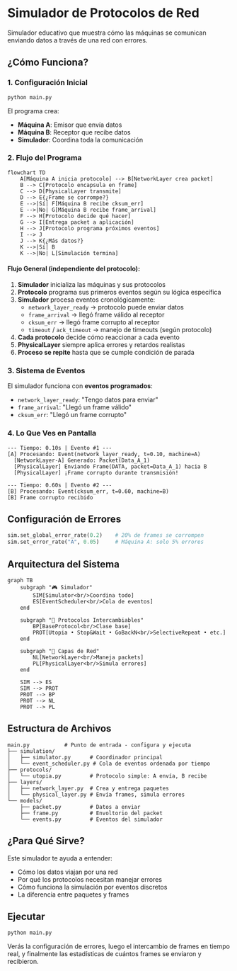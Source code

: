 # Simulador de Protocolos de Red

Simulador educativo que muestra cómo las máquinas se comunican enviando datos a través de una red con errores.

## ¿Cómo Funciona?

### 1. Configuración Inicial
```python
python main.py
```

El programa crea:
- **Máquina A**: Emisor que envía datos
- **Máquina B**: Receptor que recibe datos
- **Simulador**: Coordina toda la comunicación

### 2. Flujo del Programa

```mermaid
flowchart TD
    A[Máquina A inicia protocolo] --> B[NetworkLayer crea packet]
    B --> C[Protocolo encapsula en frame]
    C --> D[PhysicalLayer transmite]
    D --> E{¿Frame se corrompe?}
    E -->|Sí| F[Máquina B recibe cksum_err]
    E -->|No| G[Máquina B recibe frame_arrival]
    F --> H[Protocolo decide qué hacer]
    G --> I[Entrega packet a aplicación]
    H --> J[Protocolo programa próximos eventos]
    I --> J
    J --> K{¿Más datos?}
    K -->|Sí| B
    K -->|No| L[Simulación termina]
```

#### Flujo General (independiente del protocolo):
1. **Simulador** inicializa las máquinas y sus protocolos
2. **Protocolo** programa sus primeros eventos según su lógica específica
3. **Simulador** procesa eventos cronológicamente:
   - `network_layer_ready` → protocolo puede enviar datos
   - `frame_arrival` → llegó frame válido al receptor
   - `cksum_err` → llegó frame corrupto al receptor
   - `timeout` / `ack_timeout` → manejo de timeouts (según protocolo)
4. **Cada protocolo** decide cómo reaccionar a cada evento
5. **PhysicalLayer** siempre aplica errores y retardos realistas
6. **Proceso se repite** hasta que se cumple condición de parada

### 3. Sistema de Eventos

El simulador funciona con **eventos programados**:
- `network_layer_ready`: "Tengo datos para enviar"
- `frame_arrival`: "Llegó un frame válido"
- `cksum_err`: "Llegó un frame corrupto"

### 4. Lo Que Ves en Pantalla

```
--- Tiempo: 0.10s | Evento #1 ---
[A] Procesando: Event(network_layer_ready, t=0.10, machine=A)
  [NetworkLayer-A] Generado: Packet(Data_A_1)
  [PhysicalLayer] Enviando Frame(DATA, packet=Data_A_1) hacia B
  [PhysicalLayer] ¡Frame corrupto durante transmisión!

--- Tiempo: 0.60s | Evento #2 ---
[B] Procesando: Event(cksum_err, t=0.60, machine=B)
[B] Frame corrupto recibido
```

## Configuración de Errores

```python
sim.set_global_error_rate(0.2)    # 20% de frames se corrompen
sim.set_error_rate("A", 0.05)     # Máquina A: solo 5% errores
```

## Arquitectura del Sistema

```mermaid
graph TB
    subgraph "🎮 Simulador"
        SIM[Simulator<br/>Coordina todo]
        ES[EventScheduler<br/>Cola de eventos]
    end

    subgraph "🔄 Protocolos Intercambiables"
        BP[BaseProtocol<br/>Clase base]
        PROT[Utopia • Stop&Wait • GoBackN<br/>SelectiveRepeat • etc.]
    end

    subgraph "📡 Capas de Red"
        NL[NetworkLayer<br/>Maneja packets]
        PL[PhysicalLayer<br/>Simula errores]
    end

    SIM --> ES
    SIM --> PROT
    PROT --> BP
    PROT --> NL
    PROT --> PL
```

## Estructura de Archivos

```
main.py           # Punto de entrada - configura y ejecuta
├── simulation/
│   ├── simulator.py      # Coordinador principal
│   └── event_scheduler.py # Cola de eventos ordenada por tiempo
├── protocols/
│   └── utopia.py         # Protocolo simple: A envía, B recibe
├── layers/
│   ├── network_layer.py  # Crea y entrega paquetes
│   └── physical_layer.py # Envía frames, simula errores
└── models/
    ├── packet.py         # Datos a enviar
    ├── frame.py          # Envoltorio del packet
    └── events.py         # Eventos del simulador
```

## ¿Para Qué Sirve?

Este simulador te ayuda a entender:
- Cómo los datos viajan por una red
- Por qué los protocolos necesitan manejar errores
- Cómo funciona la simulación por eventos discretos
- La diferencia entre paquetes y frames

## Ejecutar

```bash
python main.py
```

Verás la configuración de errores, luego el intercambio de frames en tiempo real, y finalmente las estadísticas de cuántos frames se enviaron y recibieron.
